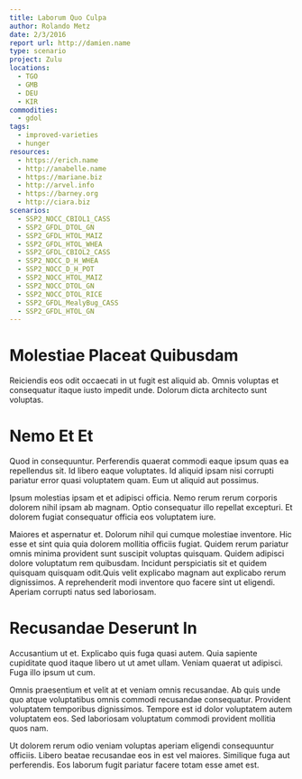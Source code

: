```yaml
---
title: Laborum Quo Culpa
author: Rolando Metz
date: 2/3/2016
report url: http://damien.name
type: scenario
project: Zulu
locations:
  - TGO
  - GMB
  - DEU
  - KIR
commodities:
  - gdol
tags:
  - improved-varieties
  - hunger
resources:
  - https://erich.name
  - http://anabelle.name
  - https://mariane.biz
  - http://arvel.info
  - https://barney.org
  - http://ciara.biz
scenarios:
  - SSP2_NOCC_CBIOL1_CASS
  - SSP2_GFDL_DTOL_GN
  - SSP2_GFDL_HTOL_MAIZ
  - SSP2_GFDL_HTOL_WHEA
  - SSP2_GFDL_CBIOL2_CASS
  - SSP2_NOCC_D_H_WHEA
  - SSP2_NOCC_D_H_POT
  - SSP2_NOCC_HTOL_MAIZ
  - SSP2_NOCC_DTOL_GN
  - SSP2_NOCC_DTOL_RICE
  - SSP2_GFDL_MealyBug_CASS
  - SSP2_GFDL_HTOL_GN
---
```

# Molestiae Placeat Quibusdam
Reiciendis eos odit occaecati in ut fugit est aliquid ab. Omnis voluptas et consequatur itaque iusto impedit unde. Dolorum dicta architecto sunt voluptas.

# Nemo Et Et
Quod in consequuntur. Perferendis quaerat commodi eaque ipsum quas ea repellendus sit. Id libero eaque voluptates. Id aliquid ipsam nisi corrupti pariatur error quasi voluptatem quam. Eum ut aliquid aut possimus.
 Ipsum molestias ipsam et et adipisci officia. Nemo rerum rerum corporis dolorem nihil ipsam ab magnam. Optio consequatur illo repellat excepturi. Et dolorem fugiat consequatur officia eos voluptatem iure.
 Maiores et aspernatur et. Dolorum nihil qui cumque molestiae inventore. Hic esse et sint quia quia dolorem mollitia officiis fugiat. Quidem rerum pariatur omnis minima provident sunt suscipit voluptas quisquam. Quidem adipisci dolore voluptatum rem quibusdam. Incidunt perspiciatis sit et quidem quisquam quisquam odit.Quis velit explicabo magnam aut explicabo rerum dignissimos. A reprehenderit modi inventore quo facere sint ut eligendi. Aperiam corrupti natus sed laboriosam.

# Recusandae Deserunt In
Accusantium ut et. Explicabo quis fuga quasi autem. Quia sapiente cupiditate quod itaque libero ut ut amet ullam. Veniam quaerat ut adipisci. Fuga illo ipsum ut cum.
 Omnis praesentium et velit at et veniam omnis recusandae. Ab quis unde quo atque voluptatibus omnis commodi recusandae consequatur. Provident voluptatem temporibus dignissimos. Tempore est id dolor voluptatem autem voluptatem eos. Sed laboriosam voluptatum commodi provident mollitia quos nam.
 Ut dolorem rerum odio veniam voluptas aperiam eligendi consequuntur officiis. Libero beatae recusandae eos in est vel maiores. Similique fuga aut perferendis. Eos laborum fugit pariatur facere totam esse amet est.

